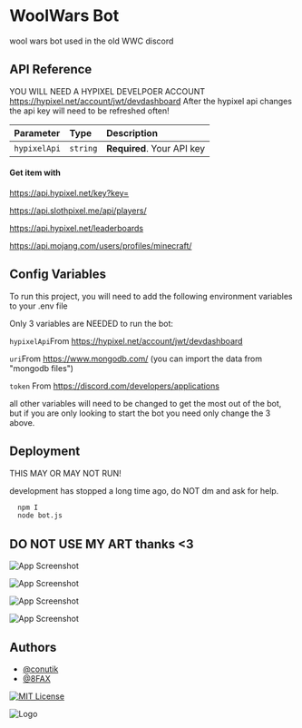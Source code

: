 
# WoolWars Bot

wool wars bot used in the old WWC discord 


## API Reference


YOU WILL NEED A HYPIXEL DEVELPOER ACCOUNT
https://hypixel.net/account/jwt/devdashboard
After the hypixel api changes the api key will need to be refreshed often!




| Parameter | Type     | Description                |
| :-------- | :------- | :------------------------- |
| `hypixelApi` | `string` | **Required**. Your API key |

#### Get item with 
https://api.hypixel.net/key?key=

https://api.slothpixel.me/api/players/

https://api.hypixel.net/leaderboards

https://api.mojang.com/users/profiles/minecraft/



## Config Variables

To run this project, you will need to add the following environment variables to your .env file

Only 3 variables are NEEDED to run the bot: 

`hypixelApi`From https://hypixel.net/account/jwt/devdashboard

`uri`From https://www.mongodb.com/ (you can import the data from "mongodb files")

`token` From https://discord.com/developers/applications

all other variables will need to be changed to get the most out of the bot, but if you are only looking to start the bot you need only change the 3 above. 
## Deployment

THIS MAY OR MAY NOT RUN!

development has stopped a long time ago, do NOT dm and ask for help.

```bash
  npm I
  node bot.js
```


## DO NOT USE MY ART thanks <3

![App Screenshot](https://cdn.discordapp.com/attachments/979073662978261042/979551685410193458/W-w-5-26-2022.png?size=4096)


![App Screenshot](https://cdn.discordapp.com/attachments/816766963790774278/1196993777789833256/Wool-Wars-5-26-2022.png?ex=65b9a653&is=65a73153&hm=602e6ff66ef7428ee5da95dd41ecfab7f922d3bd8176bcde640b38916415148a&)

![App Screenshot](https://cdn.discordapp.com/attachments/816766963790774278/1196994242938150958/2022-10-25_21.56.00.png?ex=65b9a6c2&is=65a731c2&hm=244e6c4e301859e77844ef47fbe8024fd09e73b5f2bafee5dfe1b650771e0522&)

![App Screenshot](https://cdn.discordapp.com/attachments/816766963790774278/1196994471695491092/Untit23ew23_12312y.png?ex=65b9a6f9&is=65a731f9&hm=935ced435821799d8b7fdc55c9772781859e1f9e84ef58cdea8f2f1fc3df9a20&)

## Authors

- [@conutik](https://www.github.com/Conutik)
- [@8FAX](https://www.github.com/8FAX)




[![MIT License](https://img.shields.io/badge/License-MIT-green.svg)](https://choosealicense.com/licenses/mit/)


![Logo](https://cdn.discordapp.com/attachments/696453099308711937/720495866921615440/8fa.png?ex=65b1e490&is=659f6f90&hm=2844c825414373f78c293bb5e5c9ddf02fb0a6aac1910bb0a68172b7cf711db8&)

